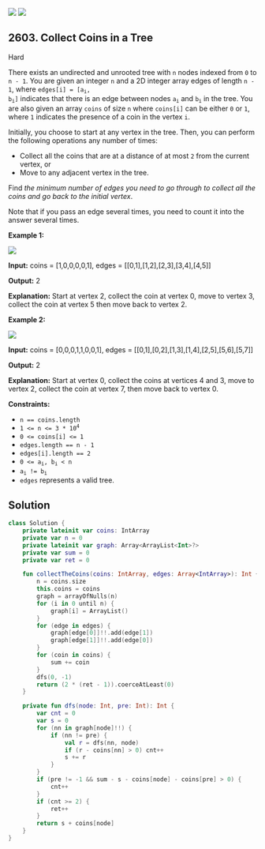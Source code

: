 [![](https://img.shields.io/github/stars/javadev/LeetCode-in-Kotlin?label=Stars&style=flat-square)](https://github.com/javadev/LeetCode-in-Kotlin)
[![](https://img.shields.io/github/forks/javadev/LeetCode-in-Kotlin?label=Fork%20me%20on%20GitHub%20&style=flat-square)](https://github.com/javadev/LeetCode-in-Kotlin/fork)

## 2603\. Collect Coins in a Tree

Hard

There exists an undirected and unrooted tree with `n` nodes indexed from `0` to `n - 1`. You are given an integer `n` and a 2D integer array edges of length `n - 1`, where <code>edges[i] = [a<sub>i</sub>, b<sub>i</sub>]</code> indicates that there is an edge between nodes <code>a<sub>i</sub></code> and <code>b<sub>i</sub></code> in the tree. You are also given an array `coins` of size `n` where `coins[i]` can be either `0` or `1`, where `1` indicates the presence of a coin in the vertex `i`.

Initially, you choose to start at any vertex in the tree. Then, you can perform the following operations any number of times:

*   Collect all the coins that are at a distance of at most `2` from the current vertex, or
*   Move to any adjacent vertex in the tree.

Find _the minimum number of edges you need to go through to collect all the coins and go back to the initial vertex_.

Note that if you pass an edge several times, you need to count it into the answer several times.

**Example 1:**

![](https://assets.leetcode.com/uploads/2023/03/01/graph-2.png)

**Input:** coins = [1,0,0,0,0,1], edges = \[\[0,1],[1,2],[2,3],[3,4],[4,5]]

**Output:** 2

**Explanation:** Start at vertex 2, collect the coin at vertex 0, move to vertex 3, collect the coin at vertex 5 then move back to vertex 2.

**Example 2:**

![](https://assets.leetcode.com/uploads/2023/03/02/graph-4.png)

**Input:** coins = [0,0,0,1,1,0,0,1], edges = \[\[0,1],[0,2],[1,3],[1,4],[2,5],[5,6],[5,7]]

**Output:** 2

**Explanation:** Start at vertex 0, collect the coins at vertices 4 and 3, move to vertex 2, collect the coin at vertex 7, then move back to vertex 0.

**Constraints:**

*   `n == coins.length`
*   <code>1 <= n <= 3 * 10<sup>4</sup></code>
*   `0 <= coins[i] <= 1`
*   `edges.length == n - 1`
*   `edges[i].length == 2`
*   <code>0 <= a<sub>i</sub>, b<sub>i</sub> < n</code>
*   <code>a<sub>i</sub> != b<sub>i</sub></code>
*   `edges` represents a valid tree.

## Solution

```kotlin
class Solution {
    private lateinit var coins: IntArray
    private var n = 0
    private lateinit var graph: Array<ArrayList<Int>?>
    private var sum = 0
    private var ret = 0

    fun collectTheCoins(coins: IntArray, edges: Array<IntArray>): Int {
        n = coins.size
        this.coins = coins
        graph = arrayOfNulls(n)
        for (i in 0 until n) {
            graph[i] = ArrayList()
        }
        for (edge in edges) {
            graph[edge[0]]!!.add(edge[1])
            graph[edge[1]]!!.add(edge[0])
        }
        for (coin in coins) {
            sum += coin
        }
        dfs(0, -1)
        return (2 * (ret - 1)).coerceAtLeast(0)
    }

    private fun dfs(node: Int, pre: Int): Int {
        var cnt = 0
        var s = 0
        for (nn in graph[node]!!) {
            if (nn != pre) {
                val r = dfs(nn, node)
                if (r - coins[nn] > 0) cnt++
                s += r
            }
        }
        if (pre != -1 && sum - s - coins[node] - coins[pre] > 0) {
            cnt++
        }
        if (cnt >= 2) {
            ret++
        }
        return s + coins[node]
    }
}
```
